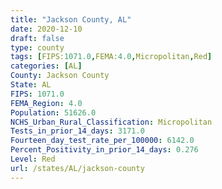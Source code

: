 ```yaml
---
title: "Jackson County, AL"
date: 2020-12-10
draft: false
type: county
tags: [FIPS:1071.0,FEMA:4.0,Micropolitan,Red]
categories: [AL]
County: Jackson County
State: AL
FIPS: 1071.0
FEMA_Region: 4.0
Population: 51626.0
NCHS_Urban_Rural_Classification: Micropolitan
Tests_in_prior_14_days: 3171.0
Fourteen_day_test_rate_per_100000: 6142.0
Percent_Positivity_in_prior_14_days: 0.276
Level: Red
url: /states/AL/jackson-county
---
```



